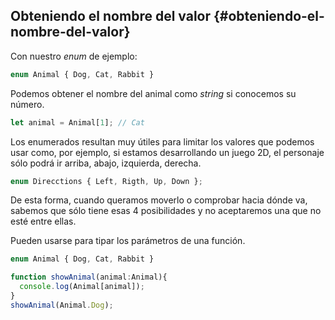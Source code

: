 ## Obteniendo el nombre del valor {#obteniendo-el-nombre-del-valor}

Con nuestro *enum* de ejemplo:

```ts
enum Animal { Dog, Cat, Rabbit }
```

Podemos obtener el nombre del animal como *string* si conocemos su número.

```ts
let animal = Animal[1]; // Cat
```

Los enumerados resultan muy útiles para limitar los valores que podemos usar como, por ejemplo, si estamos desarrollando un juego 2D, el personaje sólo podrá ir arriba, abajo, izquierda, derecha.

```ts
enum Direcctions { Left, Rigth, Up, Down };
```

De esta forma, cuando queramos moverlo o comprobar hacia dónde va, sabemos que sólo tiene esas 4 posibilidades y no aceptaremos una que no esté entre ellas.

Pueden usarse para tipar los parámetros de una función.

```ts
enum Animal { Dog, Cat, Rabbit }

function showAnimal(animal:Animal){
  console.log(Animal[animal]);
}
showAnimal(Animal.Dog);
```